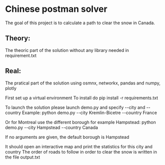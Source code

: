# Chinese postman solver
The goal of this project is to calculate a path to clear the snow in Canada.

## Theory:
The theoric part of the solution without any library needed in requirement.txt

## Real:
The pratical part of the solution using osmnx, networkx, pandas and numpy, plotly

First set up a virtual environment
To install do pip install -r requirements.txt

To launch the solution please launch demo.py and specify --city and --country
Example: python demo.py --city Kremlin-Bicetre --country France

Or for Montreal use the different borough for example Hampstead:
python demo.py --city Hampstead --country Canada

If no arguments are given, the default borough is Hampstead

It should open an interactive map and print the statistics for this city
and country
The order of roads to follow in order to clear the snow is written in the file
output.txt
